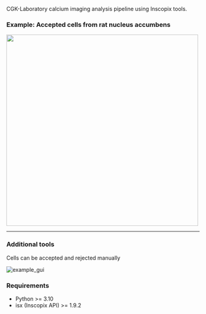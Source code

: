 CGK-Laboratory calcium imaging analysis pipeline using Inscopix tools. 

### Example: Accepted cells from rat nucleus accumbens

<img src="https://github.com/CGK-Laboratory/calcium_imaging_analysis_pipeline/assets/5598671/b0644176-5f4d-4302-be8a-d22ffa2a7b52" width="500">

----------------------------------------------------------------------------------------------------------------------------------------------------------  

### Additional tools 
Cells can be accepted and rejected manually

![example_gui](https://github.com/CGK-Laboratory/calcium_imaging_analysis_pipeline/assets/5598671/6b30f81e-360b-48e4-a6a2-e37bae161a96)

### Requirements


- Python >= 3.10
- isx (Inscopix API) >= 1.9.2